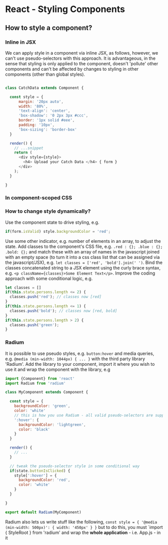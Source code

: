 # React - Styling Components

## How to style a component?
### Inline in JSX
We can apply style in a component via inline JSX, as follows, however, we can't use pseudo-selectors with this approach.  It is advantageous, in the sense that styling is only applied to the component, doesn't 'pollute' other components and can't be affected by changes to styling in other components (other than global styles).

```javascript

class CatchData extends Component {

  const style = {
      margin: '20px auto',
      width: '80%',
      'text-align': 'center',
      'box-shadow': '0 2px 3px #ccc',
      border: '1px solid #eee',
      padding: '10px',
      'box-sizing': 'border-box'
  }

  render() {
    // ...snippet
    return (
      <div style={style}>
        <h4> Upload your Catch Data </h4> { form }
      </div>
    );
  }

}
```
### In component-scoped CSS
### How to change style dynamically?
Use the component state to drive styling, e.g.
```javascript
if(form.isValid) style.backgroundColor = 'red';
```
Use some other indicator, e.g. number of elements in an array, to adjust the state.  Add classes to the component's CSS file, e.g. `.red : {}; .blue : {}; .bold: {};` and match these with an array of names in the javascript joined with an empty space (to turn it into a css class list that can be assigned via the javascript/JSX), e.g. `let classes = ['red', 'bold'].join(' ')`.  Bind the classes concatenated string to a JSX element using the curly brace syntax, e.g. `<p className={classes}>Some Element Text</p>`.
Improve the coding approach with some conditional logic, e.g.
```javascript
let classes = []
if(this.state.persons.length <= 2) {
  classes.push('red'); // classes now [red]
}
if(this.state.persons.length <= 1) {
  classes.push('bold'); // classes now [red, bold]
}
if(this.state.persons.length > 2) {
  classes.push('green');
}
```
### Radium
It is possible to use pseudo styles, e.g. `button:hover` and media queries, e.g. `@media (min-width: 1044px) { ... }` with the third party library 'Radium'.  Add the library to your component, import it where you wish to use it and wrap the component with the library, e.g
```javascript
import {Component} from 'react'
import Radium from 'radium'

class MyComponent extends Component {

  const style = {
    backgroundColor: 'green',
    color: 'white'
    // this is how you use Radium - all valid pseudo-selectors are supporter
    ':hover': {
      backgroundColor: 'lightgreen',
      color: 'black'
    }
  }

  render() {
    // ...
  }

  // tweak the pseudo-selector style in some conditional way
  if(state.buttonIsClicked) {
    style[':hover'] = {
      backgroundColor: 'red',
      color: 'white'
    }
  }

}

export default Radium(MyComponent)
```
Radium also lets us write stuff like the following, `const style = { '@media (min-width: 500px)': { width: '450px' } }` but to do this, you must `import { StyleRoot } from 'radium' and wrap the **whole application** - i.e. App.js - in it 
